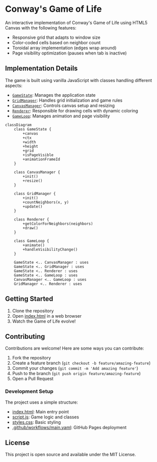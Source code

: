 # Conway's Game of Life

An interactive implementation of Conway's Game of Life using HTML5 Canvas with the following features:
- Responsive grid that adapts to window size
- Color-coded cells based on neighbor count
- Toroidal array implementation (edges wrap around)
- Page visibility optimization (pauses when tab is inactive)

## Implementation Details

The game is built using vanilla JavaScript with classes handling different aspects:
- [`GameState`](script.js): Manages the application state
- [`GridManager`](script.js): Handles grid initialization and game rules
- [`CanvasManager`](script.js): Controls canvas setup and resizing
- [`Renderer`](script.js): Responsible for drawing cells with dynamic coloring
- [`GameLoop`](script.js): Manages animation and page visibility

```mermaid
classDiagram
    class GameState {
        +canvas
        +ctx
        +width
        +height
        +grid
        +isPageVisible
        +animationFrameId
    }
    
    class CanvasManager {
        +init()
        +resize()
    }
    
    class GridManager {
        +init()
        +countNeighbors(x, y)
        +update()
    }
    
    class Renderer {
        +getColorForNeighbors(neighbors)
        +draw()
    }
    
    class GameLoop {
        +animate()
        +handleVisibilityChange()
    }
    
    GameState <.. CanvasManager : uses
    GameState <.. GridManager : uses
    GameState <.. Renderer : uses
    GameState <.. GameLoop : uses
    CanvasManager <.. GameLoop : uses
    GridManager <.. Renderer : uses
```

## Getting Started

1. Clone the repository
2. Open [index.html](index.html) in a web browser
3. Watch the Game of Life evolve!

## Contributing

Contributions are welcome! Here are some ways you can contribute:

1. Fork the repository
2. Create a feature branch (`git checkout -b feature/amazing-feature`)
3. Commit your changes (`git commit -m 'Add amazing feature'`)
4. Push to the branch (`git push origin feature/amazing-feature`)
5. Open a Pull Request

### Development Setup

The project uses a simple structure:
- [index.html](index.html): Main entry point
- [script.js](script.js): Game logic and classes
- [styles.css](styles.css): Basic styling
- [.github/workflows/main.yaml](.github/workflows/main.yaml): GitHub Pages deployment

## License

This project is open source and available under the MIT License.